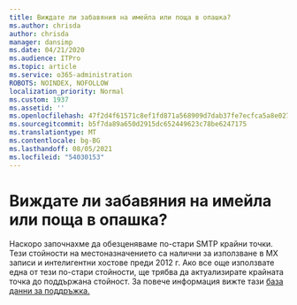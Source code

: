 ```yaml
---
title: Виждате ли забавяния на имейла или поща в опашка?
ms.author: chrisda
author: chrisda
manager: dansimp
ms.date: 04/21/2020
ms.audience: ITPro
ms.topic: article
ms.service: o365-administration
ROBOTS: NOINDEX, NOFOLLOW
localization_priority: Normal
ms.custom: 1937
ms.assetid: ''
ms.openlocfilehash: 47f2d4f61571c8ef1fd871a568909d7dab37fe7ecfca5a8e02728e12b759ae40
ms.sourcegitcommit: b5f7da89a650d2915dc652449623c78be6247175
ms.translationtype: MT
ms.contentlocale: bg-BG
ms.lasthandoff: 08/05/2021
ms.locfileid: "54030153"
---
```

# <a name="are-you-seeing-email-delays-or-queued-mail"></a>Виждате ли забавяния на имейла или поща в опашка?

Наскоро започнахме да обезценяваме по-стари SMTP крайни точки. Тези стойности на местоназначението са налични за използване в MX записи и интелигентни хостове преди 2012 г. Ако все още използвате една от тези по-стари стойности, ще трябва да актуализирате крайната точка до поддържана стойност. За повече информация вижте тази [база данни за поддръжка.](https://support.microsoft.com/help/4057301/attr35-response-code-when-mail-is-sent-to-eop-exo)
